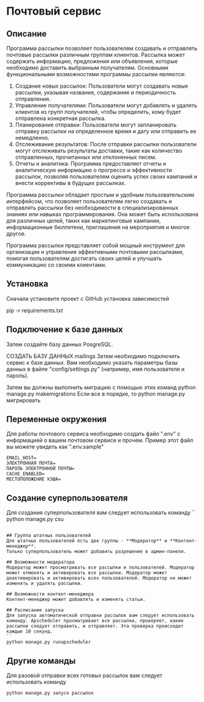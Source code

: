# Почтовый сервис

## Описание
Программа рассылки позволяет пользователям создавать и отправлять почтовые рассылки различным группам клиентов. Рассылка может содержать информацию, предложения или объявления, которые необходимо доставить выбранным получателям.
Основными функциональными возможностями программы рассылки являются:
1. Создание новых рассылок: Пользователи могут создавать новые рассылки, указывая название, содержание и периодичность отправления.
2. Управление получателями: Пользователи могут добавлять и удалять клиентов из групп получателей, чтобы определить, кому будет отправлена конкретная рассылка.
3. Планирование отправки: Пользователи могут запланировать отправку рассылки на определенное время и дату или отправить ее немедленно.
4. Отслеживание результатов: После отправки рассылки пользователи могут отслеживать результаты доставки, такие как количество отправленных, прочитанных или отклоненных писем.
5. Отчеты и аналитика: Программа предоставляет отчеты и аналитическую информацию о прогрессе и эффективности рассылок, позволяя пользователям оценить успех своих кампаний и внести коррективы в будущих рассылках.

Программа рассылки обладает простым и удобным пользовательским интерфейсом, что позволяет пользователям легко создавать и отправлять рассылки без необходимости в специализированных знаниях или навыках программирования. Она может быть использована для различных целей, таких как маркетинговые кампании, информационные бюллетени, приглашения на мероприятия и многое другое.

Программа рассылки представляет собой мощный инструмент для организации и управления эффективными почтовыми рассылками, помогая пользователям достигать своих целей и улучшать коммуникацию со своими клиентами.

## Установка
Сначала установите проект с GitHub
установка зависимостей

pip -r requirements.txt




## Подключение к базе данных
Затем создайте базу данных PosgreSQL. 

СОЗДАТЬ БАЗУ ДАННЫХ mailings
Затем необходимо подключить сервис к базе данных. Вам необходимо указать параметры базы данных в файле "config/settings.py" (например, имя пользователя и пароль).

Затем вы должны выполнить миграцию с помощью этих команд
python manage.py makemigrations
Если все в порядке, то
python manage.py мигрировать


## Переменные окружения
Для работы почтового сервиса необходимо создать файл ".env" с информацией о вашем почтовом сервисе и прочем. Пример этот файл вы можете увидеть как ".env.sample"
```
EMAIL_HOST=
ЭЛЕКТРОННАЯ ПОЧТА=
ПАРОЛЬ ЭЛЕКТРОННОЙ ПОЧТЫ=
CACHE_ENABLED=
МЕСТОПОЛОЖЕНИЕ КЭША=
```

## Создание суперпользователя
Для создания суперпользователя вам следует использовать команду
``
python manage.py csu
```

## Группа штатных пользователей
Для штатных пользователей есть две группы - **Модератор** и **Контент-менеджер**.
Только суперпользователь может добавить разрешение в админ-панели.

## Возможности модератора
Модератор может просматривать все рассылки и пользователей. Модератор может отменять и активировать все рассылки. Модератор может деактивировать и активировать всех пользователей. Модератор не может изменять и удалять рассылки.

## Возможности контент-менеджера
Контент-менеджер может добавлять и изменять статьи.

## Расписание запуска
Для запуска автоматической отправки рассылок вам следует использовать команду. Apscheduler просматривает все рассылки, проверяет, какие рассылки следует отправить, и отправляет. Эта проверка происходит каждые 10 секунд.
``
python manage.py runapscheduler
```

## Другие команды
Для разовой отправки всех готовых рассылок вам следует использовать команду
```
python manage.py запуск рассылок